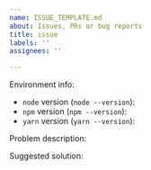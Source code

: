 ```yaml
---
name: ISSUE_TEMPLATE.md
about: Issues, PRs or bug reports
title: issue
labels: ''
assignees: ''

---
```


<!--
Thanks for your interest in the project. I appreciate bugs filed and PRs submitted!

Please fill out this template with all the relevant information so we can understand what's going on and fix the issue.

I'll probably ask you to submit the fix (after giving some direction). If you've never done that before, that's great!
-->

Environment info:

- `node` version (`node --version`):
- `npm` version (`npm --version`):
- `yarn` version (`yarn --version`):

Problem description:

<!-- what did you try to do and what happened? Please provide _all_ relevant output -->

Suggested solution:

<!-- ideas are welcome! -->
